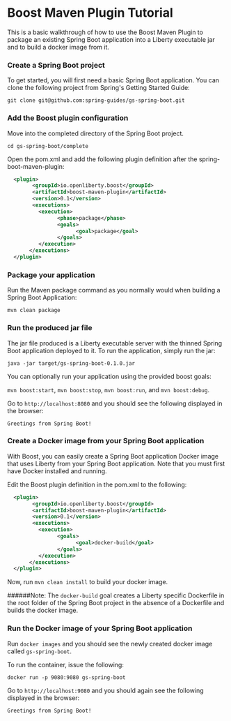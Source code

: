 # Boost Maven Plugin Tutorial

This is a basic walkthrough of how to use the Boost Maven Plugin to package an existing Spring Boot application into a Liberty executable jar and to build a docker image from it. 


### Create a Spring Boot project

To get started, you will first need a basic Spring Boot application. You can clone the following project from Spring's Getting Started Guide:

`git clone git@github.com:spring-guides/gs-spring-boot.git`

### Add the Boost plugin configuration 

Move into the completed directory of the Spring Boot project.

`cd gs-spring-boot/complete`

Open the pom.xml and add the following plugin definition after the spring-boot-maven-plugin:

```xml
  <plugin>
        <groupId>io.openliberty.boost</groupId>
        <artifactId>boost-maven-plugin</artifactId>
        <version>0.1</version>
        <executions>
          <execution>
                <phase>package</phase>
                <goals>
                      <goal>package</goal>
                </goals>
          </execution>
       </executions>
  </plugin>
```

### Package your application

Run the Maven package command as you normally would when building a Spring Boot Application:

`mvn clean package`


### Run the produced jar file

The jar file produced is a Liberty executable server with the thinned Spring Boot application deployed to it. To run the application, simply run the jar:

`java -jar target/gs-spring-boot-0.1.0.jar`

You can optionally run your application using the provided boost goals: 

`mvn boost:start`, `mvn boost:stop`, `mvn boost:run`, and `mvn boost:debug`. 

Go to `http://localhost:8080` and you should see the following displayed in the browser:

`Greetings from Spring Boot!`

### Create a Docker image from your Spring Boot application

With Boost, you can easily create a Spring Boot application Docker image that uses Liberty from your Spring Boot application. Note that
you must first have Docker installed and running.

Edit the Boost plugin definition in the pom.xml to the following:

```xml
  <plugin>
        <groupId>io.openliberty.boost</groupId>
        <artifactId>boost-maven-plugin</artifactId>
        <version>0.1</version>
        <executions>
          <execution>
                <goals>
                      <goal>docker-build</goal>
                </goals>
          </execution>
       </executions>
  </plugin>
```

Now, run `mvn clean install` to build your docker image.

######Note: 
The `docker-build` goal creates a Liberty specific Dockerfile in the root folder of the Spring Boot project in the absence of a Dockerfile and builds the docker image.
 

### Run the Docker image of your Spring Boot application

Run `docker images` and you should see the newly created docker image called `gs-spring-boot`.

To run the container, issue the following:

`docker run -p 9080:9080 gs-spring-boot`

Go to `http://localhost:9080` and you should again see the following displayed in the browser: 

`Greetings from Spring Boot!`



